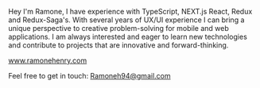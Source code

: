 Hey I'm Ramone, I have experience with TypeScript, NEXT.js React, Redux and Redux-Saga's.  With several years of UX/UI experience I can bring a unique perspective to creative problem-solving for mobile and web applications. I am always interested and eager to learn new technologies and contribute to projects that are innovative and forward-thinking.

www.ramonehenry.com

Feel free to get in touch:
Ramoneh94@gmail.com
